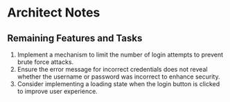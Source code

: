 # Architect Notes

## Remaining Features and Tasks
1. Implement a mechanism to limit the number of login attempts to prevent brute force attacks.
2. Ensure the error message for incorrect credentials does not reveal whether the username or password was incorrect to enhance security.
3. Consider implementing a loading state when the login button is clicked to improve user experience.
